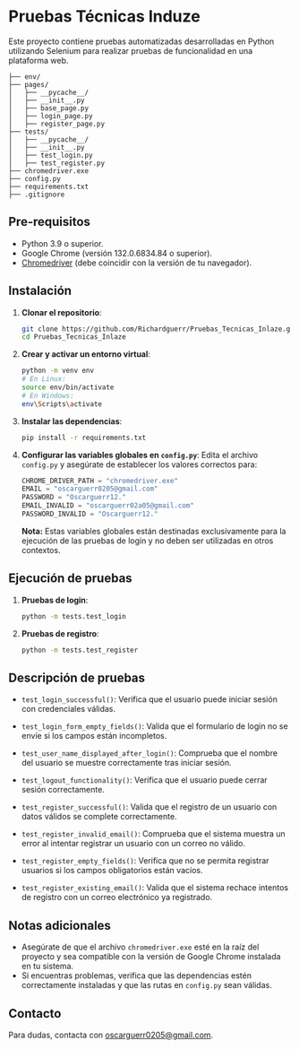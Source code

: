# Pruebas Técnicas Induze

Este proyecto contiene pruebas automatizadas desarrolladas en Python utilizando Selenium para realizar pruebas de funcionalidad en una plataforma web.

```plaintext
├── env/
├── pages/
│   ├── __pycache__/
│   ├── __init__.py
│   ├── base_page.py
│   ├── login_page.py
│   ├── register_page.py
├── tests/
│   ├── __pycache__/
│   ├── __init__.py
│   ├── test_login.py
│   ├── test_register.py
├── chromedriver.exe
├── config.py
├── requirements.txt
├── .gitignore
```

## Pre-requisitos

- Python 3.9 o superior.
- Google Chrome (versión 132.0.6834.84 o superior).
- [Chromedriver](https://sites.google.com/chromium.org/driver/) (debe coincidir con la versión de tu navegador).

## Instalación

1. **Clonar el repositorio**:
   ```bash
   git clone https://github.com/Richardguerr/Pruebas_Tecnicas_Inlaze.git
   cd Pruebas_Tecnicas_Inlaze
   ```

2. **Crear y activar un entorno virtual**:
   ```bash
   python -m venv env
   # En Linux: 
   source env/bin/activate   
   # En Windows: 
   env\Scripts\activate
   ```

3. **Instalar las dependencias**:
   ```bash
   pip install -r requirements.txt
   ```

4. **Configurar las variables globales en `config.py`**:
   Edita el archivo `config.py` y asegúrate de establecer los valores correctos para:
   ```python
   CHROME_DRIVER_PATH = "chromedriver.exe"
   EMAIL = "oscarguerr0205@gmail.com"
   PASSWORD = "Oscarguerr12."
   EMAIL_INVALID = "oscarguerr02a05@gmail.com"
   PASSWORD_INVALID = "Oscarguerr12."
   ```
   **Nota:** Estas variables globales están destinadas exclusivamente para la ejecución de las pruebas de login y no deben ser utilizadas en otros contextos.

## Ejecución de pruebas

1. **Pruebas de login**:
   ```bash
   python -m tests.test_login
   ```

2. **Pruebas de registro**:
   ```bash
   python -m tests.test_register
   ```

## Descripción de pruebas

- `test_login_successful()`: Verifica que el usuario puede iniciar sesión con credenciales válidas.
- `test_login_form_empty_fields()`: Valida que el formulario de login no se envíe si los campos están incompletos.
- `test_user_name_displayed_after_login()`: Comprueba que el nombre del usuario se muestre correctamente tras iniciar sesión.
- `test_logout_functionality()`: Verifica que el usuario puede cerrar sesión correctamente.

- `test_register_successful()`: Valida que el registro de un usuario con datos válidos se complete correctamente.
- `test_register_invalid_email()`: Comprueba que el sistema muestra un error al intentar registrar un usuario con un correo no válido.
- `test_register_empty_fields()`: Verifica que no se permita registrar usuarios si los campos obligatorios están vacíos.
- `test_register_existing_email()`: Valida que el sistema rechace intentos de registro con un correo electrónico ya registrado.

## Notas adicionales

- Asegúrate de que el archivo `chromedriver.exe` esté en la raíz del proyecto y sea compatible con la versión de Google Chrome instalada en tu sistema.
- Si encuentras problemas, verifica que las dependencias estén correctamente instaladas y que las rutas en `config.py` sean válidas.

## Contacto

Para dudas, contacta con [oscarguerr0205@gmail.com](mailto:oscarguerr0205@gmail.com).

